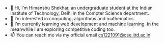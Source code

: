 - 👋 Hi, I’m Himanshu Shekhar, an undergraduate student at the Indian Institute of Technology, Delhi in the Compter Science department.
- 👀 I’m interested in computing, algorithms and mathematics.
- 🌱 I’m currently learning web development and machine learning. In the meanwhile I am exploring competitive coding too.
- 📫 You can reach me via my official email cs1221091@cse.iitd.ac.in

<!---
hshekhar-0802/hshekhar-0802 is a ✨ special ✨ repository because its `README.md` (this file) appears on your GitHub profile.
You can click the Preview link to take a look at your changes.
--->
